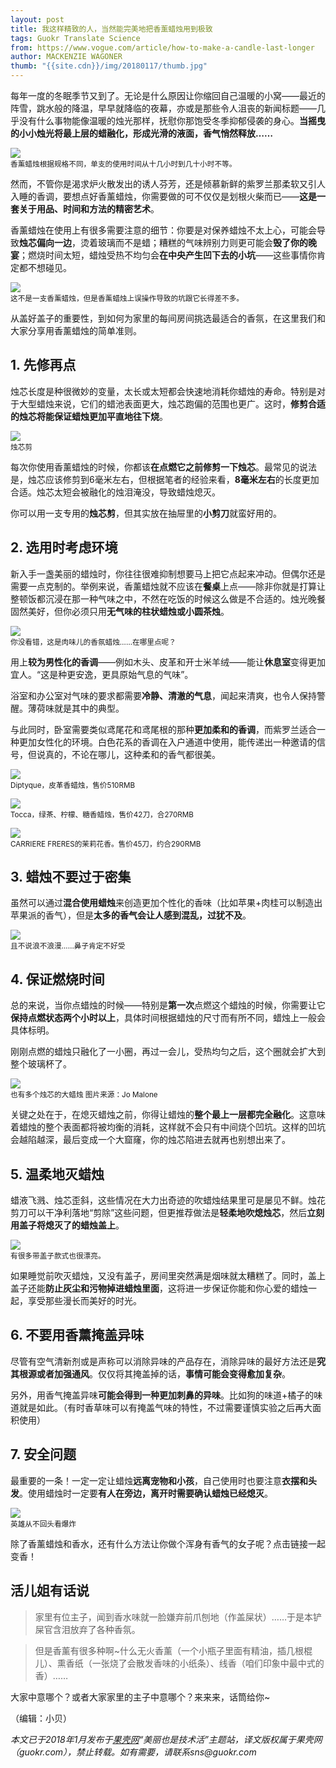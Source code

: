 ```yaml
---
layout: post
title: 我这样精致的人，当然能完美地把香薰蜡烛用到极致
tags: Guokr Translate Science
from: https://www.vogue.com/article/how-to-make-a-candle-last-longer
author: MACKENZIE WAGONER
thumb: "{{site.cdn}}/img/20180117/thumb.jpg"
---
```

每年一度的冬眠季节又到了。无论是什么原因让你缩回自己温暖的小窝——最近的阵雪，跳水般的降温，早早就降临的夜幕，亦或是那些令人沮丧的新闻标题——几乎没有什么事物能像温暖的烛光那样，抚慰你那饱受冬季抑郁侵袭的身心。**当摇曳的小小烛光将最上层的蜡融化，形成光滑的液面，香气悄然释放……**

<img src="{{site.cdn}}/img/20180117/001.jpg"><br><small>
香薰蜡烛根据规格不同，单支的使用时间从十几小时到几十小时不等。</small>

然而，不管你是渴求炉火散发出的诱人芬芳，还是倾慕新鲜的紫罗兰那柔软又引人入睡的香调，要想点好香薰蜡烛，你需要做的可不仅仅是划根火柴而已——**这是一套关于用品、时间和方法的精密艺术**。

香薰蜡烛在使用上有很多需要注意的细节：你要是对保养蜡烛不太上心，可能会导致**烛芯偏向一边**，烫着玻璃而不是蜡；糟糕的气味辨别力则更可能会**毁了你的晚宴**；燃烧时间太短，蜡烛受热不均匀会**在中央产生凹下去的小坑**——这些事情你肯定都不想碰见。

<img src="{{site.cdn}}/img/20180117/002.jpg"><br><small>
这不是一支香薰蜡烛，但是香薰蜡烛上误操作导致的坑跟它长得差不多。</small>

从盖好盖子的重要性，到如何为家里的每间房间挑选最适合的香氛，在这里我们和大家分享用香薰蜡烛的简单准则。

## 1. 先修再点

烛芯长度是种很微妙的变量，太长或太短都会快速地消耗你蜡烛的寿命。特别是对于大型蜡烛来说，它们的蜡池表面更大，烛芯跑偏的范围也更广。这时，**修剪合适的烛芯将能保证蜡烛更加平直地往下烧**。

<img src="{{site.cdn}}/img/20180117/003.jpg"><br><small>
烛芯剪</small>

每次你使用香薰蜡烛的时候，你都该**在点燃它之前修剪一下烛芯**。最常见的说法是，烛芯应该修剪到6毫米左右，但根据笔者的经验来看，**8毫米左右**的长度更加合适。烛芯太短会被融化的烛泪淹没，导致蜡烛熄灭。

你可以用一支专用的**烛芯剪**，但其实放在抽屉里的**小剪刀**就蛮好用的。

## 2. 选用时考虑环境

新入手一盏美丽的蜡烛时，你往往很难抑制想要马上把它点起来冲动。但偶尔还是需要一点克制的。举例来说，香薰蜡烛就不应该在**餐桌**上点——除非你就是打算让整顿饭都沉浸在那一种气味之中，不然在吃饭的时候这么做是不合适的。烛光晚餐固然美好，但你必须只用**无气味的柱状蜡烛或小圆茶烛**。

<img src="{{site.cdn}}/img/20180117/004.jpg"><br><small>
你没看错，这是肉味儿的香氛蜡烛……在哪里点呢？</small>

用上**较为男性化的香调**——例如木头、皮革和开士米羊绒——能让**休息室**变得更加宜人。“这是种更安逸，更具原始气息的气味”。

浴室和办公室对气味的要求都需要**冷静、清澈的气息**，闻起来清爽，也令人保持警醒。薄荷味就是其中的典型。

与此同时，卧室需要类似鸢尾花和鸢尾根的那种**更加柔和的香调**，而紫罗兰适合一种更加女性化的环境。白色花系的香调在入户通道中使用，能传递出一种邀请的信号，但说真的，不论在哪儿，这种柔和的香气都很美。

<img src="{{site.cdn}}/img/20180117/005.jpg"><br><small>
Diptyque，皮革香蜡烛，售价510RMB</small>

<img src="{{site.cdn}}/img/20180117/006.jpg"><br><small>
Tocca，绿茶、柠檬、糖香蜡烛，售价42刀，合270RMB</small>

<img src="{{site.cdn}}/img/20180117/007.jpg"><br><small>
CARRIERE FRERES的茉莉花香。售价45刀，约合290RMB</small>

## 3. 蜡烛不要过于密集

虽然可以通过**混合使用蜡烛**来创造更加个性化的香味（比如苹果+肉桂可以制造出苹果派的香气），但是**太多的香气会让人感到混乱，过犹不及**。

<img src="{{site.cdn}}/img/20180117/008.jpg"><br><small>
且不说浪不浪漫……鼻子肯定不好受</small>

## 4. 保证燃烧时间

总的来说，当你点蜡烛的时候——特别是**第一次**点燃这个蜡烛的时候，你需要让它**保持点燃状态两个小时以上**，具体时间根据蜡烛的尺寸而有所不同，蜡烛上一般会具体标明。

刚刚点燃的蜡烛只融化了一小圈，再过一会儿，受热均匀之后，这个圈就会扩大到整个玻璃杯了。

<img src="{{site.cdn}}/img/20180117/009.jpg"><br><small>
也有多个烛芯的大蜡烛 图片来源：Jo Malone</small>

关键之处在于，在熄灭蜡烛之前，你得让蜡烛的**整个最上一层都完全融化**。这意味着蜡烛的整个表面都将被均衡的消耗，这样就不会只有中间烧个凹坑。这样的凹坑会越陷越深，最后变成一个大窟窿，你的烛芯陷进去就再也别想出来了。

## 5. 温柔地灭蜡烛

蜡液飞溅、烛芯歪斜，这些情况在大力出奇迹的吹蜡烛结果里可是屡见不鲜。烛花剪刀可以干净利落地“剪除”这些问题，但更推荐做法是**轻柔地吹熄烛芯**，然后**立刻用盖子将熄灭了的蜡烛盖上**。

<img src="{{site.cdn}}/img/20180117/010.jpg"><br><small>
有很多带盖子款式也很漂亮。</small>

如果睡觉前吹灭蜡烛，又没有盖子，房间里突然满是烟味就太糟糕了。同时，盖上盖子还能**防止灰尘和污物掉进蜡烛里面**，这将进一步保证你能和你心爱的蜡烛一起，享受那些漫长而美好的时光。

## 6. 不要用香薰掩盖异味

尽管有空气清新剂或是声称可以消除异味的产品存在，消除异味的最好方法还是**究其根源或者加强通风**。仅仅将其掩盖掉的话，**事情可能会变得愈加复杂**。

另外，用香气掩盖异味**可能会得到一种更加刺鼻的异味**。比如狗的味道+橘子的味道就是如此。（有时香草味可以有掩盖气味的特性，不过需要谨慎实验之后再大面积使用）

## 7. 安全问题

最重要的一条！一定一定让蜡烛**远离宠物和小孩**，自己使用时也要注意**衣摆和头发**。使用蜡烛时一定要**有人在旁边，离开时需要确认蜡烛已经熄灭**。

<img src="{{site.cdn}}/img/20180117/011.jpg"><br><small>
英雄从不回头看爆炸</small>


除了香薰蜡烛和香水，还有什么方法让你做个浑身有香气的女子呢？点击链接一起变香！

## 活儿姐有话说

>家里有位主子，闻到香水味就一脸嫌弃前爪刨地（作盖屎状）……于是本铲屎官含泪放弃了各种香氛。

>但是香薰有很多种啊~什么无火香薰（一个小瓶子里面有精油，插几根棍儿）、熏香纸（一张烧了会散发香味的小纸条）、线香（咱们印象中最中式的香）……

大家中意哪个？或者大家家里的主子中意哪个？来来来，话筒给你~

（编辑：小贝）

_本文已于2018年1月发布于[果壳网](https://www.guokr.com)“美丽也是技术活”主题站，译文版权属于果壳网（guokr.com），禁止转载。如有需要，请联系sns@guokr.com_